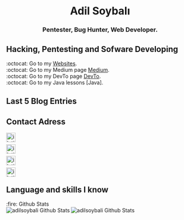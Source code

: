 <h1 align="center">Adil Soybalı</h1>
<h3 align="center">Pentester, Bug Hunter, Web Developer.</h3>

## Hacking, Pentesting and Sofware Developing
:octocat: Go to my [Websites].</br>
:octocat: Go to my Medium page [Medium].</br>
:octocat: Go to my DevTo page [DevTo].</br>
:octocat: Go to my Java lessons [Java].</br>

## Last 5 Blog Entries

## Contact Adress

[<img align="left" alt="iletisim | Telegram" width="25px" src="https://www.flaticon.com/svg/static/icons/svg/2111/2111708.svg" />][Telegram]<br />

[<img align="left" alt="iletisim | DevTo" width="25px" src="https://d2fltix0v2e0sb.cloudfront.net/dev-black.png" />][DevTo]<br />

[<img align="left" alt="iletisim | Medium" width="25px" src="https://cdn4.iconfinder.com/data/icons/social-media-2210/24/Medium-512.png" />][Medium]<br />

[<img align="left" alt="iletisim | Telegram" width="25px" src="https://logos.bugcrowdusercontent.com/logos/ef74/d1fa/62a5b64c/3809e0af42850a579f02c3434743e3ca_bugcrowd__1_.png" />][Telegram]<br />


## Language and skills I know
  <summary>:fire: Github Stats</summary>

  <img align="left" alt="adilsoybali Github Stats" src="https://github-readme-stats.codestackr.vercel.app/api?username=adilsoybali&show_icons=true&hide_border=false" />
  <img align="left" alt="adilsoybali Github Stats" src="https://github-readme-stats.vercel.app/api/top-langs/?username=adilsoybali&layout=demo" />
  
[Telegram]: https://t.me/the_n0th1ng
[Medium]: https://medium.com/
[Websites]: https://gitbook.io/
[DevTo]: https://dev.to/
[Pentest0]: https://dev.to/
[Pentest1]: https://dev.to/
[CyberSecurity0]: https://github.com/adilsoybali/
[CyberSecurity1]: https://github.com/adilsoybali/
[CyberSecurity2]: https://github.com/adilsoybali/
